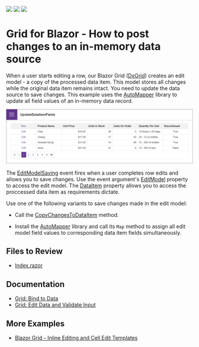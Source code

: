 <!-- default badges list -->
![](https://img.shields.io/endpoint?url=https://codecentral.devexpress.com/api/v1/VersionRange/522844306/23.1.3%2B)
[![](https://img.shields.io/badge/Open_in_DevExpress_Support_Center-FF7200?style=flat-square&logo=DevExpress&logoColor=white)](https://supportcenter.devexpress.com/ticket/details/T1108021)
[![](https://img.shields.io/badge/📖_How_to_use_DevExpress_Examples-e9f6fc?style=flat-square)](https://docs.devexpress.com/GeneralInformation/403183)
<!-- default badges end -->
# Grid for Blazor - How to post changes to an in-memory data source

When a user starts editing a row, our Blazor Grid ([DxGrid](https://docs.devexpress.com/Blazor/DevExpress.Blazor.DxGrid)) creates an edit model - a copy of the processed data item. This model stores all changes while the original data item remains intact. You need to update the data source to save changes. This example uses the [AutoMapper](https://github.com/AutoMapper/AutoMapper) library to update all field values of an in-memory data record.

![Blazor DxGrid instantly update all fields of the processed data item](/images/update-all-fields.png)

The [EditModelSaving](https://docs.devexpress.com/Blazor/DevExpress.Blazor.DxGrid.EditModelSaving) event fires when a user completes row edits and allows you to save changes. Use the event argument's [EditModel](https://docs.devexpress.com/Blazor/DevExpress.Blazor.GridEditModelSavingEventArgs.EditModel) property to access the edit model. The [DataItem](https://docs.devexpress.com/Blazor/DevExpress.Blazor.GridEditModelSavingEventArgs.DataItem) property allows you to access the proccessed data item as requirements dictate.

Use one of the following variants to save changes made in the edit model:

- Call the [CopyChangesToDataItem](https://docs.devexpress.com/Blazor/DevExpress.Blazor.GridEditModelSavingEventArgs.CopyChangesToDataItem) method.

- Install the [AutoMapper](https://github.com/AutoMapper/AutoMapper) library and call its `Map` method to assign all edit model field values to corresponding data item fields simultaneously.

## Files to Review

- [Index.razor](./CS/UpdateDataItemFields/Pages/Index.razor)

## Documentation

- [Grid: Bind to Data](https://docs.devexpress.com/Blazor/403737/grid/bind-to-data)
- [Grid: Edit Data and Validate Input](https://docs.devexpress.com/Blazor/403454/grid/edit-data-and-validate-input)

## More Examples

- [Blazor Grid - Inline Editing and Cell Edit Templates](https://github.com/DevExpress-Examples/blazor-grid-row-editing)
